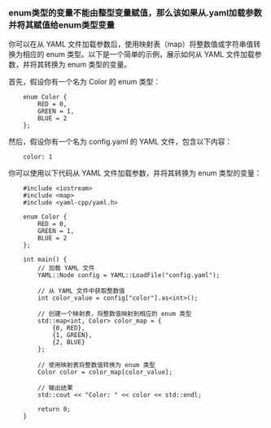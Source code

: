 ### enum类型的变量不能由整型变量赋值，那么该如果从.yaml加载参数并将其赋值给enum类型变量

你可以在从 YAML 文件加载参数后，使用映射表（map）将整数值或字符串值转换为相应的 enum 类型。以下是一个简单的示例，展示如何从 YAML 文件加载参数，并将其转换为 enum 类型的变量。

首先，假设你有一个名为 Color 的 enum 类型：

        enum Color {
            RED = 0,
            GREEN = 1,
            BLUE = 2
        };

然后，假设你有一个名为 config.yaml 的 YAML 文件，包含以下内容：

        color: 1

你可以使用以下代码从 YAML 文件加载参数，并将其转换为 enum 类型的变量：

        #include <iostream>
        #include <map>
        #include <yaml-cpp/yaml.h>

        enum Color {
            RED = 0,
            GREEN = 1,
            BLUE = 2
        };

        int main() {
            // 加载 YAML 文件
            YAML::Node config = YAML::LoadFile("config.yaml");

            // 从 YAML 文件中获取整数值
            int color_value = config["color"].as<int>();

            // 创建一个映射表，将整数值映射到相应的 enum 类型
            std::map<int, Color> color_map = {
                {0, RED},
                {1, GREEN},
                {2, BLUE}
            };

            // 使用映射表将整数值转换为 enum 类型
            Color color = color_map[color_value];

            // 输出结果
            std::cout << "Color: " << color << std::endl;

            return 0;
        }


